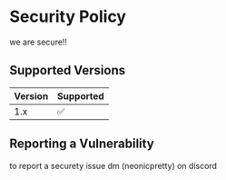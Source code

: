 # Security Policy
we are secure!!

## Supported Versions
| Version | Supported          |
| ------- | ------------------ |
| 1.x   | :white_check_mark: |


## Reporting a Vulnerability
to report a securety issue dm (neonicpretty) on discord
